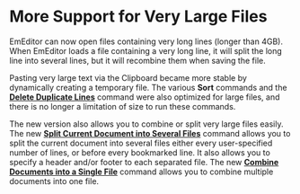 # More Support for Very Large Files

EmEditor can now open files containing very long lines (longer than 4GB). When EmEditor loads a file containing a very long line, it will split the long line into several lines, but it will recombine them when saving the file.

Pasting very large text via the Clipboard became more stable by dynamically creating a temporary file. The various **Sort** commands and the **[Delete Duplicate Lines](../cmd/edit/delete_duplicate)** command were also optimized for large files, and there is no longer a limitation of size to run these commands.

The new version also allows you to combine or split very large files easily. The new **[Split Current Document into Several Files](../cmd/tools/split_to_files)** command allows you to split the current document into several files either every user-specified number of lines, or before every bookmarked line. It also allows you to specify a header and/or footer to each separated file. The new **[Combine Documents into a Single File](../cmd/tools/combine_files)** command allows you to combine multiple documents into one file.